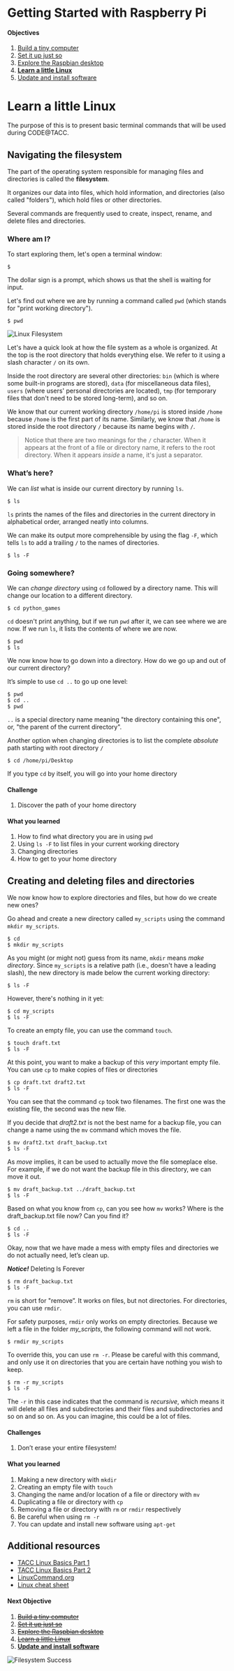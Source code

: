 Getting Started with Raspberry Pi
=================================

#### Objectives
1. [Build a tiny computer](01-build.md)
2. [Set it up just so](02-configuring.md)
3. [Explore the Raspbian desktop](03-raspbian-desktop.md)
4. **[Learn a little Linux](04-linux-101.md)**
5. [Update and install software](05-apt-get.md)

# Learn a little Linux

The purpose of this is to present basic terminal commands that will be used during CODE@TACC.

## Navigating the filesystem

The part of the operating system responsible for managing files
and directories is called the **filesystem**.

It organizes our data into files, which hold information, and directories
(also called "folders"), which hold files or other directories.

Several commands are frequently used to create, inspect, rename,
and delete files and directories.

### Where am I?

To start exploring them, let's open a terminal window:

```
$
```

The dollar sign is a prompt, which shows us that the shell is waiting for input.

Let's find out where we are by running a command called `pwd`
(which stands for "print working directory").

```
$ pwd
```

![Linux Filesystem](images/linux_filesystem.png)

Let's have a quick look at how the file system as a whole is organized.
At the top is the root directory that holds everything else.
We refer to it using a slash character `/` on its own.

Inside the root directory are several other directories:
`bin` (which is where some built-in programs are stored),
`data` (for miscellaneous data files),
`users` (where users' personal directories are located),
`tmp` (for temporary files that don't need to be stored long-term),
and so on.

We know that our current working directory `/home/pi` is stored inside `/home`
because `/home` is the first part of its name.
Similarly, we know that `/home` is stored inside the root directory `/`
because its name begins with `/`.

> Notice that there are two meanings for the `/` character.
> When it appears at the front of a file or directory name,
> it refers to the root directory. When it appears *inside* a name,
> it's just a separator.

### What’s here?

We can *list* what is inside our current directory by running `ls`.

```
$ ls
```

`ls` prints the names of the files and directories in the current directory in alphabetical order,
arranged neatly into columns.

We can make its output more comprehensible by using the flag `-F`,
which tells `ls` to add a trailing `/` to the names of directories.

```
$ ls -F
```

### Going somewhere?

We can *change directory* using `cd` followed by a directory name.  This will change our location to a different directory.

```
$ cd python_games
```

`cd` doesn't print anything, but if we run `pwd` after it, we can see where we are now.
If we run `ls`, it lists the contents of where we are now.

```
$ pwd
$ ls
```

We now know how to go down into a directory.
How do we go up and out of our current directory?

It’s simple to use `cd ..` to go up one level:

```
$ pwd
$ cd ..
$ pwd
```

`..` is a special directory name meaning
"the directory containing this one", or, "the parent of the current directory".

Another option when changing directories is to list the complete *absolute* path starting with root directory `/`

```
$ cd /home/pi/Desktop
```

If you type `cd` by itself, you will go into your home directory
#### Challenge

1. Discover the path of your home directory

#### What you learned

1. How to find what directory you are in using `pwd`
2. Using `ls -F` to list files in your current working directory
3. Changing directories
4. How to get to your home directory



## Creating and deleting files and directories

We now know how to explore directories and files, but how do we create new ones?

Go ahead and create a new directory called `my_scripts` using the command `mkdir my_scripts`.

```
$ cd
$ mkdir my_scripts
```

As you might (or might not) guess from its name, `mkdir` means *make directory*.
Since `my_scripts` is a relative path (i.e., doesn't have a leading slash),
the new directory is made below the current working directory:

```
$ ls -F
```

However, there's nothing in it yet:

```
$ cd my_scripts
$ ls -F
```

To create an empty file, you can use the command `touch`.

```
$ touch draft.txt
$ ls -F
```

At this point, you want to make a backup of this *very* important empty file.  You can use `cp` to make copies of files or directories

```
$ cp draft.txt draft2.txt
$ ls -F
```

You can see that the command `cp` took two filenames.  The first one was the existing file, the second was the new file.

If you decide that *draft2.txt* is not the best name for a backup file, you can change a name using the `mv` command which moves the file.

```
$ mv draft2.txt draft_backup.txt
$ ls -F
```

As *move* implies, it can be used to actually move the file someplace else.  For example, if we do not want the backup file in this directory, we can move it out.

```
$ mv draft_backup.txt ../draft_backup.txt
$ ls -F
```

Based on what you know from `cp`, can you see how `mv` works? Where is the draft_backup.txt file now?  Can you find it?

```
$ cd ..
$ ls -F
```

Okay, now that we have made a mess with empty files and directories we do not actually need, let’s clean up.

***Notice!*** Deleting Is Forever

```
$ rm draft_backup.txt
$ ls -F
```

`rm` is short for "remove”. It works on files, but not directories.  For directories, you can use `rmdir`.

For safety purposes, `rmdir` only works on empty directories.  Because we left a file in the folder *my_scripts*, the following command will not work.

```
$ rmdir my_scripts
```

To override this, you can use `rm -r`.  Please be careful with this command, and only use it on directories that you are certain have nothing you wish to keep.

```
$ rm -r my_scripts
$ ls -F
```

The `-r` in this case indicates that the command is *recursive*, which means it will delete all files and subdirectories and their files and subdirectories and so on and so on.  As you can imagine, this could be a lot of files.

#### Challenges

1. Don’t erase your entire filesystem!

#### What you learned

1. Making a new directory with `mkdir`
2. Creating an empty file with `touch`
3. Changing the name and/or location of a file or directory with `mv`
4. Duplicating a file or directory with `cp`
5. Removing a file or directory with `rm` or `rmdir` respectively
6. Be careful when using `rm -r`
7. You can update and install new software using `apt-get`

## Additional resources

* [TACC Linux Basics Part 1](https://github.com/johnfonner/TACCLinuxBasics/blob/master/shell/01-filedir.md)
* [TACC Linux Basics Part 2](https://github.com/johnfonner/TACCLinuxBasics/blob/master/shell/02-create.md)
* [LinuxCommand.org](http://linuxcommand.org/)
* [Linux cheat sheet](http://cli.learncodethehardway.org/bash_cheat_sheet.pdf)

#### Next Objective
1. [~~Build a tiny computer~~](01-build.md)
2. [~~Set it up just so~~](02-configuring.md)
3. [~~Explore the Raspbian desktop~~](03-raspbian-desktop.md)
4. [~~Learn a little Linux~~](04-linux-101.md)
5. **[Update and install software](05-apt-get.md)**

![Filesystem Success](images/filesystem_meme.png)
